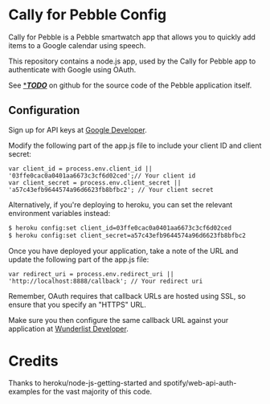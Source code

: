 # Cally for Pebble Config

Cally for Pebble is a Pebble smartwatch app that allows you to quickly add items to a Google calendar using speech.

This repository contains a node.js app, used by the Cally for Pebble app to authenticate with Google using OAuth.

See [******TODO*****](https://github.com/alirawashdeh/wundervoice) on github for the source code of the Pebble application itself.

## Configuration

Sign up for API keys at [Google Developer](https://console.developers.google.com).

Modify the following part of the app.js file to include your client ID and client secret:

```
var client_id = process.env.client_id || '03ffe0cac0a0401aa6673c3cf6d02ced';// Your client id
var client_secret = process.env.client_secret || 'a57c43efb9644574a96d6623fb8bfbc2'; // Your client secret
```

Alternatively, if you're deploying to heroku, you can set the relevant environment variables instead:

```sh
$ heroku config:set client_id=03ffe0cac0a0401aa6673c3cf6d02ced
$ heroku config:set client_secret=a57c43efb9644574a96d6623fb8bfbc2
```

Once you have deployed your application, take a note of the URL and update the following part of the app.js file:

```
var redirect_uri = process.env.redirect_uri || 'http://localhost:8888/callback'; // Your redirect uri
```

Remember, OAuth requires that callback URLs are hosted using SSL, so ensure that you specify an "HTTPS" URL.

Make sure you then configure the same callback URL against your application at [Wunderlist Developer](https://developer.wunderlist.com).

# Credits

Thanks to heroku/node-js-getting-started and spotify/web-api-auth-examples for the vast majority of this code.
